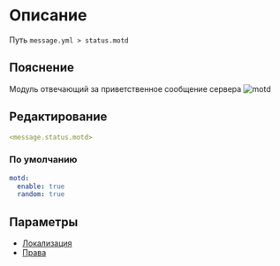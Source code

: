 # Описание
Путь `message.yml > status.motd`

## Пояснение
Модуль отвечающий за приветственное сообщение сервера
![motd](/motd.png)

## Редактирование
```yaml
<message.status.motd>
```

### По умолчанию
```yaml
motd:
  enable: true
  random: true
```

## Параметры

- [Локализация](/docs/localizations/ru_ru/message/status/motd/)
- [Права](/docs/permission/message/status/motd/)

<!--@include: @/parts/enable.md-->
<!--@include: @/parts/random.md-->